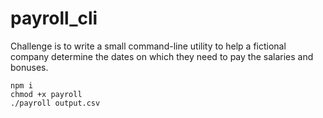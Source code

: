 # payroll_cli
Challenge is to write a small command-line utility to help a fictional company determine the dates on which they need to pay the salaries and bonuses.

```
npm i
chmod +x payroll
./payroll output.csv
```